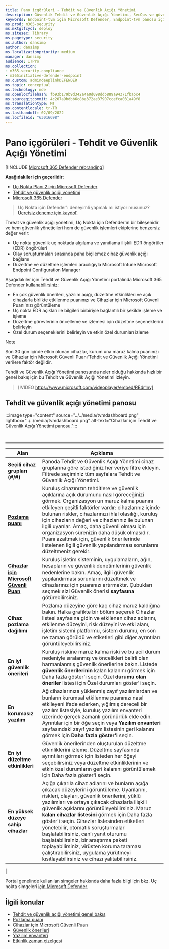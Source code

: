 ```yaml
---
title: Pano içgörüleri - Tehdit ve Güvenlik Açığı Yönetimi
description: Güvenlik Tehdit ve Güvenlik Açığı Yönetimi, SecOps ve güvenlik yöneticilerine siber güvenlik tehditlerine karşı yardımcı olabilir ve kuruluşlarının güvenlik kullanılabilirliklerini oluşturabilir.
keywords: Endpoint-tvm için Microsoft Defender, Endpoint-tvm panosu için Microsoft Defender, tehdit & güvenlik açığı yönetimi, Tehdit ve Güvenlik Açığı Yönetimi, risk tabanlı tehdit & güvenlik açığı yönetimi, güvenlik yapılandırması, Cihazlar için Microsoft Güvenli Puanı , pozlama puanı
ms.prod: m365-security
ms.mktglfcycl: deploy
ms.sitesec: library
ms.pagetype: security
ms.author: dansimp
author: dansimp
ms.localizationpriority: medium
manager: dansimp
audience: ITPro
ms.collection:
- m365-security-compliance
- m365initiative-defender-endpoint
ms.custom: admindeeplinkDEFENDER
ms.topic: conceptual
ms.technology: mde
ms.openlocfilehash: fb93b179b9d342a4a0d098ddb889a94371fbabc4
ms.sourcegitcommit: 4c207a9bdbb6c8ba372ae37907ccefca031a49f8
ms.translationtype: MT
ms.contentlocale: tr-TR
ms.lasthandoff: 02/09/2022
ms.locfileid: "63016698"
---
```

# <a name="dashboard-insights---threat-and-vulnerability-management"></a>Pano içgörüleri - Tehdit ve Güvenlik Açığı Yönetimi

[!INCLUDE [Microsoft 365 Defender rebranding](../../includes/microsoft-defender.md)]

**Aşağıdakiler için geçerlidir:**

- [Uç Nokta Planı 2 için Microsoft Defender](https://go.microsoft.com/fwlink/p/?linkid=2154037)
- [Tehdit ve güvenlik açığı yönetimi](next-gen-threat-and-vuln-mgt.md)
- [Microsoft 365 Defender](https://go.microsoft.com/fwlink/?linkid=2118804)

> Uç Nokta için Defender'ı deneyimli yapmak mı istiyor musunuz? [Ücretsiz deneme için kaydol'](https://signup.microsoft.com/create-account/signup?products=7f379fee-c4f9-4278-b0a1-e4c8c2fcdf7e&ru=https://aka.ms/MDEp2OpenTrial?ocid=docs-wdatp-portaloverview-abovefoldlink)

Threat ve güvenlik açığı yönetimi, Uç Nokta için Defender'ın bir bileşenidir ve hem güvenlik yöneticileri hem de güvenlik işlemleri ekiplerine benzersiz değer verir:

- Uç nokta güvenlik uç noktada algılama ve yanıtlama ilişkili EDR öngörüler (EDR) öngörüleri
- Olay soruşturmaları sırasında paha biçilemez cihaz güvenlik açığı bağlamı
- Düzeltme ve düzeltme işlemleri aracılığıyla Microsoft Intune Microsoft Endpoint Configuration Manager

Aşağıdakiler için Tehdit ve Güvenlik Açığı Yönetimi portalında Microsoft 365 Defender <a href="https://go.microsoft.com/fwlink/p/?linkid=2077139" target="_blank">kullanabilirsiniz</a>:

- En çok güvenlik önerileri, yazılım açığı, düzeltme etkinlikleri ve açık cihazlarla birlikte etkilenme puanınızı ve Cihazlar için Microsoft Güvenli Puanı'nızı görüntüleme
- Uç nokta EDR açıkları ile bilgileri birbiriyle bağlantılı bir şekilde işleme ve işleme
- Düzeltme görevlerinin öncelleme ve izlemesi için düzeltme seçeneklerini belirleyin
- Özel durum seçeneklerini belirleyin ve etkin özel durumları izleme

> [!NOTE]
> Son 30 gün içinde etkin olunan cihazlar, kurum una maruz kalma puanınızı ve Cihazlar için Microsoft Güvenli Puanı'Tehdit ve Güvenlik Açığı Yönetimi verilere faktör değildir.

Tehdit ve Güvenlik Açığı Yönetimi panosunda neler olduğu hakkında hızlı bir genel bakış için bu Tehdit ve Güvenlik Açığı Yönetimi izleyin.

> [!VIDEO https://www.microsoft.com/videoplayer/embed/RE4r1nv]

## <a name="threat-and-vulnerability-management-dashboard"></a>Tehdit ve güvenlik açığı yönetimi panosu

:::image type="content" source="../../media/tvmdashboard.png" lightbox="../../media/tvmdashboard.png" alt-text="Cihazlar için Tehdit ve Güvenlik Açığı Yönetimi panosu.":::

<br>

****

|Alan|Açıklama|
|---|---|
|**Seçili cihaz grupları (#/#)**|Panoda Tehdit ve Güvenlik Açığı Yönetimi cihaz gruplarına göre istediğiniz her veriye filtre ekleyin. Filtrede seçiminiz tüm sayfalara Tehdit ve Güvenlik Açığı Yönetimi.|
|[**Pozlama puanı**](tvm-exposure-score.md)|Kuruluş cihazınızın tehditlere ve güvenlik açıklarına açık durumunu nasıl göreceğinizi görmek. Organizasyon un maruz kalma puanını etkileyen çeşitli faktörler vardır: cihazlarınız içinde bulunan riskler, cihazlarınızı ihlal olasılığı, kuruluş için cihazların değeri ve cihazlarınız ile bulunan ilgili uyarılar. Amaç, daha güvenli olması için organizasyon sürenizin daha düşük olmasıdır. Puanı azaltmak için, güvenlik önerilerinde listelenen ilgili güvenlik yapılandırması sorunlarını düzeltmeniz gerekir.|
|[**Cihazlar için Microsoft Güvenli Puan**](tvm-microsoft-secure-score-devices.md)|Kuruluş işletim sisteminin, uygulamaların, ağın, hesapların ve güvenlik denetimlerinin güvenlik nedenlerine bakın. Amaç, ilgili güvenlik yapılandırması sorunlarını düzeltmek ve cihazlarınız için puanınızı artırmaktır. Çubukları seçmek sizi Güvenlik önerisi **sayfasına** götürebilirsiniz.|
|**Cihaz pozlama dağılımı**|Pozlama düzeyine göre kaç cihaz maruz kaldığına bakın. Halka grafikte bir bölüm seçerek Cihazlar listesi sayfasına gidin  ve etkilenen cihaz adlarını, etkilenme düzeyini, risk düzeyini ve etki alanı, işletim sistemi platformu, sistem durumu, en son ne zaman görüldü ve etiketleri gibi diğer ayrıntıları görüntüleyebilirsiniz.|
|**En iyi güvenlik önerileri**|Kuruluş riskine maruz kalma riski ve bu acil durum nedeniyle sıralanmış ve öncelikleri belirli olan harmanlanmış güvenlik önerilerine bakın. Listede **güvenlik önerilerinin** kalan kalanını görmek için Daha fazla göster'i seçin. Özel **durumu olan öneriler** listesi için Özel durumları göster'i seçin.|
|**En korumasız yazılım**|Ağ cihazlarınıza yüklenmiş zayıf yazılımlardan ve bunların kurumsal etkilenme puanınızı nasıl etkileyeni ifade ederken, yığılmış dereceli bir yazılım listesiyle, kuruluş yazılım envanteri üzerinde gerçek zamanlı görünürlük elde edin. Ayrıntılar için bir öğe seçin veya **Yazılım envanteri** sayfasındaki zayıf yazılım listesinin geri kalanını görmek için **Daha fazla göster'i** seçin.|
|**En iyi düzeltme etkinlikleri**|Güvenlik önerilerinden oluşturulan düzeltme etkinliklerini izleme. Düzeltme sayfasında ayrıntıları görmek için listeden her öğeyi seçebilirsiniz veya düzeltme etkinliklerinin ve  etkin özel durumların geri kalanını  görüntülemek için Daha fazla göster'i seçin.|
|**En yüksek düzeye sahip cihazlar**|Açığa çıkarıla cihaz adlarını ve bunların açığa çıkacak düzeylerini görüntüleme. Uyarılarını, riskleri, olayları, güvenlik önerilerini, yüklü yazılımları ve ortaya çıkacak cihazlarla ilişkili güvenlik açıklarını görüntüleyebilirsiniz. Maruz **kalan cihazlar listesini** görmek için Daha fazla göster'i seçin. Cihazlar listesinden etiketleri yönetebilir, otomatik soruşturmalar başlatabilirsiniz, canlı yanıt oturumu başlatabilirsiniz, bir araştırma paketi toplayabilirsiniz, virüsten koruma taraması çalıştırabilirsiniz, uygulama yürütmeyi kısıtlayabilirsiniz ve cihazı yalıtabilirsiniz.|
|

Portal genelinde kullanılan simgeler hakkında daha fazla bilgi için bkz. Uç nokta simgeleri [için Microsoft Defender](portal-overview.md#microsoft-defender-for-endpoint-icons).

## <a name="related-topics"></a>İlgili konular

- [Tehdit ve güvenlik açığı yönetimi genel bakış](next-gen-threat-and-vuln-mgt.md)
- [Pozlama puanı](tvm-exposure-score.md)
- [Cihazlar için Microsoft Güvenli Puan](tvm-microsoft-secure-score-devices.md)
- [Güvenlik önerileri](tvm-security-recommendation.md)
- [Yazılım envanteri](tvm-software-inventory.md)
- [Etkinlik zaman çizelgesi](threat-and-vuln-mgt-event-timeline.md)
